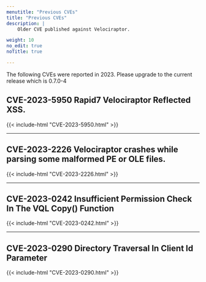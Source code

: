 ```yaml
---
menutitle: "Previous CVEs"
title: "Previous CVEs"
description: |
    Older CVE published against Velociraptor.

weight: 10
no_edit: true
noTitle: true

---
```


The following CVEs were reported in 2023. Please upgrade to the
current release which is 0.7.0-4

## CVE-2023-5950  Rapid7 Velociraptor Reflected XSS.
{{< include-html "CVE-2023-5950.html" >}}

<hr/>

## CVE-2023-2226  Velociraptor crashes while parsing some malformed PE or OLE files.
{{< include-html "CVE-2023-2226.html" >}}

<hr/>

## CVE-2023-0242  Insufficient Permission Check In The VQL Copy() Function
{{< include-html "CVE-2023-0242.html" >}}

<hr/>

## CVE-2023-0290 Directory Traversal In Client Id Parameter
{{< include-html "CVE-2023-0290.html" >}}
